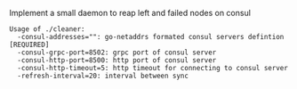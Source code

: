 Implement a small daemon to reap left and failed nodes on consul

```
Usage of ./cleaner:
  -consul-addresses="": go-netaddrs formated consul servers defintion [REQUIRED]
  -consul-grpc-port=8502: grpc port of consul server
  -consul-http-port=8500: http port of consul server
  -consul-http-timeout=5: http timeout for connecting to consul server
  -refresh-interval=20: interval between sync
```
